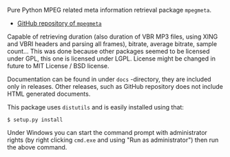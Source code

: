 Pure Python MPEG related meta information retrieval package `mpegmeta`.

 * [GitHub repository of `mpegmeta`](http://github.com/Ciantic/mpegmeta.git)

Capable of retrieving duration (also duration of VBR MP3 files, using XING and 
VBRI headers and parsing all frames), bitrate, average bitrate, sample count... 
This was done because other packages seemed to be licensed under GPL, this one 
is licensed under LGPL. License might be changed in future to MIT License / BSD 
license.

Documentation can be found in under `docs` -directory, they are included only
in releases. Other releases, such as GitHub repository does not include HTML
generated documents.

This package uses `distutils` and is easily installed using that:

	$ setup.py install
	
Under Windows you can start the command prompt with administrator rights (by 
right clicking `cmd.exe` and using "Run as administrator") then run the above 
command.